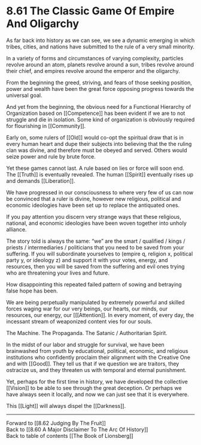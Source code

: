 # 8.61 The Classic Game Of Empire And Oligarchy

As far back into history as we can see, we see a dynamic emerging in which tribes, cities, and nations have submitted to the rule of a very small minority.

In a variety of forms and circumstances of varying complexity, particles revolve around an atom, planets revolve around a sun, tribes revolve around their chief, and empires revolve around the emperor and the oligarchy.

From the beginning the greed, striving, and fears of those seeking position, power and wealth have been the great force opposing progress towards the universal goal.

And yet from the beginning, the obvious need for a Functional Hierarchy of Organization based on [[Competence]] has been evident if we are to not struggle and die in isolation. Some kind of organization is obviously required for flourishing in [[Community]].

Early on, some rulers of [[Old]] would co-opt the spiritual draw that is in every human heart and dupe their subjects into believing that the the ruling clan was divine, and therefore must be obeyed and served. Others would seize power and rule by brute force.

Yet these games cannot last. A rule based on lies or force will soon end. The [[Truth]] is eventually revealed. The human [[Spirit]] eventually rises up and demands [[Liberation]].

We have progressed in our consciousness to where very few of us can now be convinced that a ruler is divine, however new religious, political and economic ideologies have been set up to replace the antiquated ones.

If you pay attention you discern very strange ways that these religious, national, and economic ideologies have been woven together into unholy alliance.

The story told is always the same: “we” are the smart / qualified / kings / priests / intermediaries / politicians that you need to be saved from your suffering. If you will subordinate yourselves to (empire q, religion x, political party y, or ideology z) and support it with your votes, energy, and resources, then you will be saved from the suffering and evil ones trying who are threatening your lives and future.

How disappointing this repeated failed pattern of sowing and betraying false hope has been.

We are being perpetually manipulated by extremely powerful and skilled forces waging war for our very beings, our hearts, our minds, our resources, our energy, our [[[Attention]]. In every moment, of every day, the incessant stream of weaponized content vies for our souls.

The Machine. The Propaganda. The  Satanic / Authoritarian Spirit.

In the midst of our labor and struggle for survival, we have been brainwashed from youth by educational, political, economic, and religious institutions who confidently proclaim their alignment with the Creative One and with [[Good]]. They tell us that if we question we are traitors, they ostracize us, and they threaten us with temporal and eternal punishment.

Yet, perhaps for the first time in history, we have developed the collective [[Vision]] to be able to see through the great deception. Or perhaps we have always seen it locally, and now we can just see that it is everywhere.

This [[Light]] will always dispel the [[Darkness]].

___

Forward to [[8.62 Judging By The Fruit]]   
Back to [[8.60 A Major Disclaimer To The Arc Of History]]  
Back to table of contents [[The Book of Lionsberg]]  
